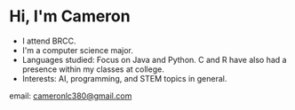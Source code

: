 # Hi, I'm Cameron
- I attend BRCC.
- I'm a computer science major.
- Languages studied: Focus on Java and Python. C and R have also had a presence within my classes at college.
- Interests: AI, programming, and STEM topics in general.


email: cameronlc380@gmail.com
